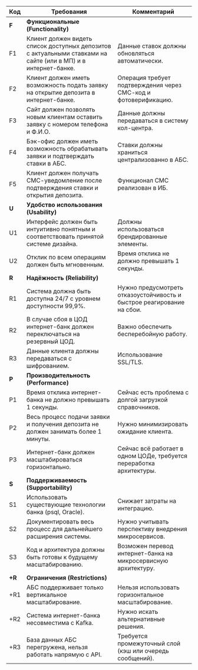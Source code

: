 | Код  | Требования                                                                                                     | Комментарий                                                            |
|------|----------------------------------------------------------------------------------------------------------------|------------------------------------------------------------------------|
| **F**  | **Функциональные (Functionality)**                                                                             |                                                                        |
| F1   | Клиент должен видеть список доступных депозитов с актуальными ставками на сайте (или в МП) и в интернет-банке. | Данные ставок должны обновляться автоматически.                        |
| F2   | Клиент должен иметь возможность подать заявку на открытие депозита в интернет-банке.                           | Операция требует подтверждения через СМС-код и фотоверификацию.        |
| F3   | Сайт должен позволять новым клиентам оставить заявку с номером телефона и Ф.И.О.                               | Данные должны передаваться в систему кол-центра.                       |
| F4   | Бэк-офис должен иметь возможность обрабатывать заявки и подтверждать ставки в АБС.                             | Ставки должны храниться централизованно в АБС.                         |
| F5   | Клиент должен получать СМС-уведомление после подтверждения ставки и открытия депозита.                         | Функционал СМС реализован в ИБ.                                        |
| **U**  | **Удобство использования (Usability)**                                                                         |                                                                        |
| U1   | Интерфейс должен быть интуитивно понятным и соответствовать принятой системе дизайна.                          | Должны использоваться брендированные элементы.                         |
| U2   | Отклик по всем операциям должен быть мгновенным.                                                               | Время отклика не должно превышать 1 секунды.                           |
| **R**  | **Надёжность (Reliability)**                                                                                   |                                                                        |
| R1   | Система должна быть доступна 24/7 с уровнем доступности 99,9%.                                                 | Нужно предусмотреть отказоустойчивость и быстрое реагирование на сбои. |
| R2   | В случае сбоя в ЦОД интернет-банк должен переключаться на резервный ЦОД.                                       | Важно обеспечить бесперебойную работу.                                 |
| R3   | Данные клиента должны передаваться с шифрованием.                                                              | Использование SSL/TLS.                                                 |
| **P**  | **Производительность (Performance)**                                                                           |                                                                        |
| P1   | Время отклика интернет-банка не должно превышать 1 секунды.                                                    | Сейчас есть проблема с долгой загрузкой справочников.                  |
| P2   | Весь процесс подачи заявки и получения депозита не должен занимать более 1 минуты.                             | Нужно минимизировать ожидание клиента.                                 |
| P3   | Интернет-банк должен масштабироваться горизонтально.                                                           | Сейчас всё работает в одном ЦОДе, требуется переработка архитектуры.   |
| **S**  | **Поддерживаемость (Supportability)**                                                                          |                                                                        |
| S1   | Использовать существующие технологии банка (psql, Oracle).                                                     | Снижает затраты на интеграцию.                                         |
| S2   | Документировать весь процесс для дальнейшего расширения системы.                                               | Нужно учитывать перспективу внедрения микросервисов.                   |
| S3   | Код и архитектура должны быть готовы к будущему масштабированию.                                               | Возможен перевод интернет-банка на микросервисную архитектуру.         |
| **+R**  | **Ограничения (Restrictions)**                                                                                 |                                                                        |
| +R1  | АБС поддерживает только вертикальное масштабирование.                                                          | Нельзя использовать горизонтальное масштабирование.                    |
| +R2  | Система интернет-банка несовместима с Kafka.                                                                   | Нужно искать альтернативные решения.                                   |
| +R3  | База данных АБС перегружена, нельзя работать напрямую с API.                                                   | Требуется промежуточный слой (кэш или очередь сообщений).              |

